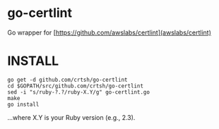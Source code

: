 # go-certlint
Go wrapper for [https://github.com/awslabs/certlint](awslabs/certlint)

# INSTALL
```
go get -d github.com/crtsh/go-certlint
cd $GOPATH/src/github.com/crtsh/go-certlint
sed -i "s/ruby-?.?/ruby-X.Y/g" go-certlint.go
make
go install
```
...where X.Y is your Ruby version (e.g., 2.3).
